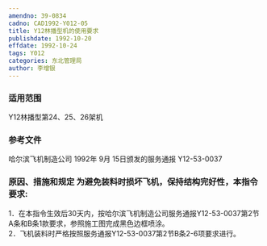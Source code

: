 ```yaml
---
amendno: 39-0834  
cadno: CAD1992-Y012-05  
title: Y12林播型机的使用要求  
publishdate: 1992-10-20  
effdate: 1992-10-24  
tags: Y012  
categories: 东北管理局  
author: 李增银  
---
```

  
### 适用范围  
Y12林播型第24、25、26架机  
  
<!--more-->  
### 参考文件  
哈尔滨飞机制造公司 1992年 9月 15日颁发的服务通报 Y12-53-0037  
  
### 原因、措施和规定     为避免装料时损坏飞机，保持结构完好性，本指令要求:  
1．在本指令生效后30天内，按哈尔滨飞机制造公司服务通报Y12-53-0037第2节A条和B条1款要求，参照施工图完成黑色边框喷涂。  
    2．飞机装料时严格按照服务通报Y12-53-0037第2节B条2-6项要求进行。  
  
